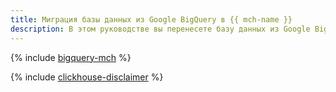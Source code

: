 ```yaml
---
title: Миграция базы данных из Google BigQuery в {{ mch-name }}
description: В этом руководстве вы перенесете базу данных из Google BigQuery в {{ objstorage-full-name }} и {{ mch-full-name }} и затем проанализируете ее с помощью {{ datalens-full-name }}.
---
```


{% include [bigquery-mch](../../_tutorials/dataplatform/bigquery-to-clickhouse.md) %}

{% include [clickhouse-disclaimer](../../_includes/clickhouse-disclaimer.md) %}
